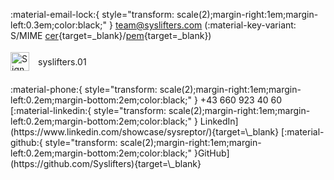 :material-email-lock:{ style="transform: scale(2);margin-right:1em;margin-left:0.3em;color:black;" } <a href="&#109;&#97;&#105;&#108;&#116;&#111;&colon;&#116;&#101;&#97;&#109;&#x40;&#x73;&#x79;&#x73;&#x6c;&#x69;&#x66;&#x74;&#x65;&#x72;&#x73;&#x2e;&#x63;&#x6f;&#x6d;">&#116;&#101;&#97;&#109;&commat;&#115;&#121;&#115;&#108;<!-- mail@example.com -->&#x69;&#x66;&#x74;&#x65;&#x72;&#x73;&#x2e;&#x63;&#x6f;&#x6d;</a> (:material-key-variant: S/MIME [cer](https://docs.syslifters.com/assets/team.cer){target=\_blank}/[pem](https://docs.syslifters.com/assets/team.pem){target=\_blank})
<div style="display: flex; align-items: center; margin-top: 1.3em; margin-bottom: 1.5em">
  <img src="/images/Signal-Logo-Black.svg" width="30" style="margin-right:14px; margin-left:0;" alt="Signal Logo"> syslifters.01
</div>
:material-phone:{ style="transform: scale(2);margin-right:1em;margin-left:0.2em;margin-bottom:2em;color:black;" } +43 660 923 40 60  
[:material-linkedin:{ style="transform: scale(2);margin-right:1em;margin-left:0.2em;margin-bottom:2em;color:black;" } LinkedIn](https://www.linkedin.com/showcase/sysreptor/){target=\_blank}  
[:material-github:{ style="transform: scale(2);margin-right:1em;margin-left:0.2em;margin-bottom:2em;color:black;" }GitHub](https://github.com/Syslifters){target=\_blank}
